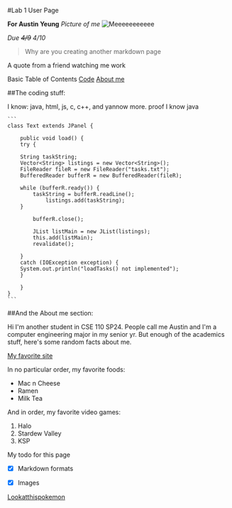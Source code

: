 #Lab 1 User Page

**For Austin Yeung**
*Picture of me*
![Meeeeeeeeeee](./tyomateee2-1582705988482011137-20221019_051127-img1.png)

*Due ~~4/9~~ 4/10*

> Why are you creating another markdown page

A quote from a friend watching me work


Basic Table of Contents
[Code](##the-coding-stuff:)
[About me](##and-the-about-me-section:)


##The coding stuff:

I know: java, html, js, c, c++, and yannow more.
    proof I know java


    ```
    class Text extends JPanel {
        
        public void load() {
        try {
            
        String taskString;
        Vector<String> listings = new Vector<String>();
        FileReader fileR = new FileReader("tasks.txt");
        BufferedReader bufferR = new BufferedReader(fileR);
        
        while (bufferR.ready()) {
            taskString = bufferR.readLine();
                listings.add(taskString);
        }

            bufferR.close();

            JList listMain = new JList(listings);
            this.add(listMain);
            revalidate();

        }
        catch (IOException exception) {
        System.out.println("loadTasks() not implemented");
        }

        }
    }
    ```

##And the About me section:

Hi I'm another student in CSE 110 SP24. People call me Austin and I'm a computer engineering major in my senior yr. But enough of the academics stuff, here's some random facts about me.


[My favorite site](https://thisfoxmeows.com/)

In no particular order, my favorite foods:
- Mac n Cheese
- Ramen
- Milk Tea

And in order, my favorite video games:
1. Halo
2. Stardew Valley
3. KSP

My todo for this page
- [x] Markdown formats
- [x] Images


[Lookatthispokemon](701e2cf4b46daa41e9d91d892_e8f146aa_540.png)